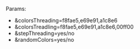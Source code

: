 Params:
- &colorsThreading=f8fae5,e69e91,a1c8e6
- &colorsTreadling=f8fae5,e69e91,a1c8e6,00ff00
- &stepThreading=yes/no
- &randomColors=yes/no
